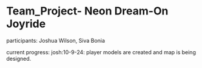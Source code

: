 # Team_Project- Neon Dream-On Joyride
participants: Joshua Wilson, Siva Bonia 

current progress:
josh:10-9-24: player models are created and map is being designed.
